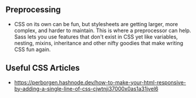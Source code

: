 
## Preprocessing

- CSS on its own can be fun, but stylesheets are getting larger, more complex, and harder to maintain. This is where a preprocessor can help. Sass lets you use features that don't exist in CSS yet like variables, nesting, mixins, inheritance and other nifty goodies that make writing CSS fun again.

## Useful CSS Articles

- https://perborgen.hashnode.dev/how-to-make-your-html-responsive-by-adding-a-single-line-of-css-cjwtnji37000x0as1a31jvel6